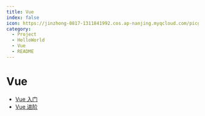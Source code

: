 ```yaml
---
title: Vue
index: false
icon: https://jinzhong-0817-1311841992.cos.ap-nanjing.myqcloud.com/picgo/%E6%8A%80%E5%B7%A7.svg
category:
  - Project
  - HelloWorld
  - Vue
  - README
---
```


# Vue

- [Vue 入门](vue_01.md)
- [Vue 进阶](vue_02.md)